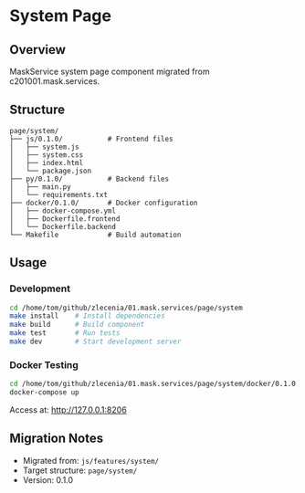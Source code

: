 # System Page

## Overview
MaskService system page component migrated from c201001.mask.services.

## Structure
```
page/system/
├── js/0.1.0/           # Frontend files
│   ├── system.js
│   ├── system.css
│   ├── index.html
│   └── package.json
├── py/0.1.0/           # Backend files
│   ├── main.py
│   └── requirements.txt
├── docker/0.1.0/       # Docker configuration
│   ├── docker-compose.yml
│   ├── Dockerfile.frontend
│   └── Dockerfile.backend
└── Makefile            # Build automation
```

## Usage

### Development
```bash
cd /home/tom/github/zlecenia/01.mask.services/page/system
make install    # Install dependencies
make build      # Build component
make test       # Run tests
make dev        # Start development server
```

### Docker Testing
```bash
cd /home/tom/github/zlecenia/01.mask.services/page/system/docker/0.1.0
docker-compose up
```

Access at: http://127.0.0.1:8206


## Migration Notes
- Migrated from: `js/features/system/`
- Target structure: `page/system/`
- Version: 0.1.0
